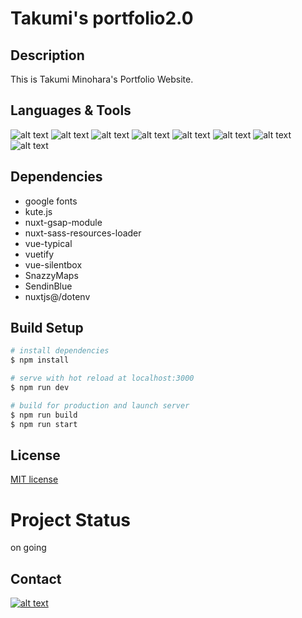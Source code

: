 Takumi's portfolio2.0
======

## Description
  This is Takumi Minohara's Portfolio Website.

## Languages & Tools
![alt text](https://img.shields.io/badge/-Nuxt.js-00C58E.svg?logo=nuxt.js&style=popout "nuxt")
![alt text](https://img.shields.io/badge/-Webstorm-00CDD7.svg?logo=webstorm&style=popout "nuxt")
![alt text](https://img.shields.io/badge/-Sass-eb86d3.svg?logo=sass&style=popout "nuxt")
![alt text](https://img.shields.io/badge/-Git-F05032.svg?logo=git&style=popout "nuxt")
![alt text](https://img.shields.io/badge/-Css3-1572B6.svg?logo=css3&style=popout "nuxt")
![alt text](https://img.shields.io/badge/-Photoshop-00C8FF.svg?logo=adobe-photoshop&style=popout "nuxt")
![alt text](https://img.shields.io/badge/-Javascript-ffe44a.svg?logo=javascript&style=popout "nuxt")
![alt text](https://img.shields.io/badge/-Eslint-4B32C3.svg?logo=eslint&style=popout "nuxt")

## Dependencies
* google fonts
* kute.js
* nuxt-gsap-module
* nuxt-sass-resources-loader
* vue-typical
* vuetify
* vue-silentbox
* SnazzyMaps
* SendinBlue
* nuxtjs@/dotenv

## Build Setup
```bash
# install dependencies
$ npm install

# serve with hot reload at localhost:3000
$ npm run dev

# build for production and launch server
$ npm run build
$ npm run start
```

## License
[MIT license](/LICENSE.txt)


# Project Status
on going

## Contact
[![alt text](https://img.shields.io/badge/-Linkedin-0077B5.svg?logo=linkedin&style=social "nuxt")](https://www.linkedin.com/in/takumiminohara/)
